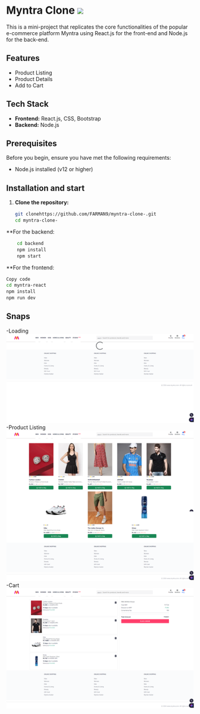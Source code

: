 # Myntra Clone  ![](https://www.freepnglogos.com/uploads/logo-myntra-png/myntra-transparent-logo-5.png)

This is a mini-project that replicates the core functionalities of the popular e-commerce platform Myntra using React.js for the front-end and Node.js for the back-end.



## Features


- Product Listing
- Product Details
- Add to Cart



## Tech Stack

- **Frontend:** React.js, CSS, Bootstrap
- **Backend:** Node.js

## Prerequisites

Before you begin, ensure you have met the following requirements:

- Node.js installed (v12 or higher)


## Installation and start 

1. **Clone the repository:**
   ```bash
   git clonehttps://github.com/FARMAN9/myntra-clone-.git
   cd myntra-clone-
   ```




**For the backend:
```bash
    cd backend
    npm install
    npm start 
```



**For the frontend:
```bash
Copy code
cd myntra-react
npm install
npm run dev
 ```
## Snaps  
-Loading
![Myntra Clone Screenshot](https://github.com/FARMAN9/myntra-clone-/blob/main/snaps/image0.png)
-Product Listing
![Myntra Clone Screenshot](https://github.com/FARMAN9/myntra-clone-/blob/main/snaps/image1.png)
-Cart
![Myntra Clone Screenshot](https://github.com/FARMAN9/myntra-clone-/blob/main/snaps/image2.png)


   

